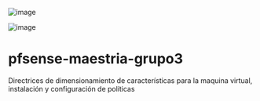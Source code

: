 ![image](https://github.com/lazuniga03/pfsense-maestria-grupo3/assets/144503813/35e23637-127e-42cc-b930-8a0e4156cc9e)

![image](https://github.com/lazuniga03/pfsense-maestria-grupo3/assets/144503813/7a75e7a7-7e2e-47db-bea6-e379d6a805c2)

# pfsense-maestria-grupo3
Directrices de dimensionamiento de características para la maquina virtual, instalación y configuración de políticas
